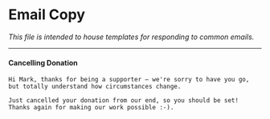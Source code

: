 # Email Copy

_This file is intended to house templates for responding to common emails._

---

#### Cancelling Donation

```
Hi Mark, thanks for being a supporter – we're sorry to have you go, but totally understand how circumstances change.

Just cancelled your donation from our end, so you should be set! Thanks again for making our work possible :-).
```
